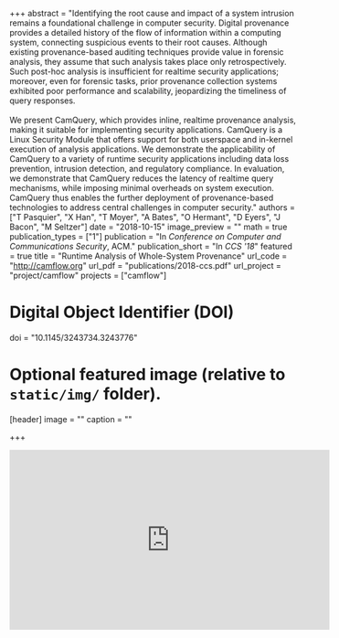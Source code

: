 +++
abstract = "Identifying the root cause and impact of a system intrusion remains a foundational challenge in computer security. Digital provenance provides a detailed history of the flow of information within a computing system, connecting suspicious events to their root causes. Although existing provenance-based auditing techniques provide value in forensic analysis, they assume that such analysis takes place only retrospectively. Such post-hoc analysis is insufficient for realtime security applications; moreover, even for forensic tasks, prior provenance collection systems exhibited poor performance and scalability, jeopardizing the timeliness of query responses.<br/><br/> We present CamQuery, which provides inline, realtime provenance analysis, making it suitable for implementing security applications. CamQuery is a Linux Security Module that offers support for both userspace and in-kernel execution of analysis applications. We demonstrate the applicability of CamQuery to a variety of runtime security applications including data loss prevention, intrusion detection, and regulatory compliance. In evaluation, we demonstrate that CamQuery reduces the latency of realtime query mechanisms, while imposing minimal overheads on system execution. CamQuery thus enables the further deployment of provenance-based technologies to address central challenges in computer security."
authors = ["T Pasquier", "X Han", "T Moyer", "A Bates", "O Hermant", "D Eyers", "J Bacon", "M Seltzer"]
date = "2018-10-15"
image_preview = ""
math = true
publication_types = ["1"]
publication = "In *Conference on Computer and Communications Security*, ACM."
publication_short = "In *CCS '18*"
featured = true
title = "Runtime Analysis of Whole-System Provenance"
url_code = "http://camflow.org"
url_pdf = "publications/2018-ccs.pdf"
url_project = "project/camflow"
projects = ["camflow"]

# Digital Object Identifier (DOI)
doi = "10.1145/3243734.3243776"

# Optional featured image (relative to `static/img/` folder).
[header]
image = ""
caption = ""

+++
<div align="center">
<iframe width="560" height="315" src="https://www.youtube.com/embed/6VBVwH88o4Y" frameborder="0" allow="accelerometer; autoplay; encrypted-media; gyroscope; picture-in-picture" allowfullscreen></iframe>
</div>
